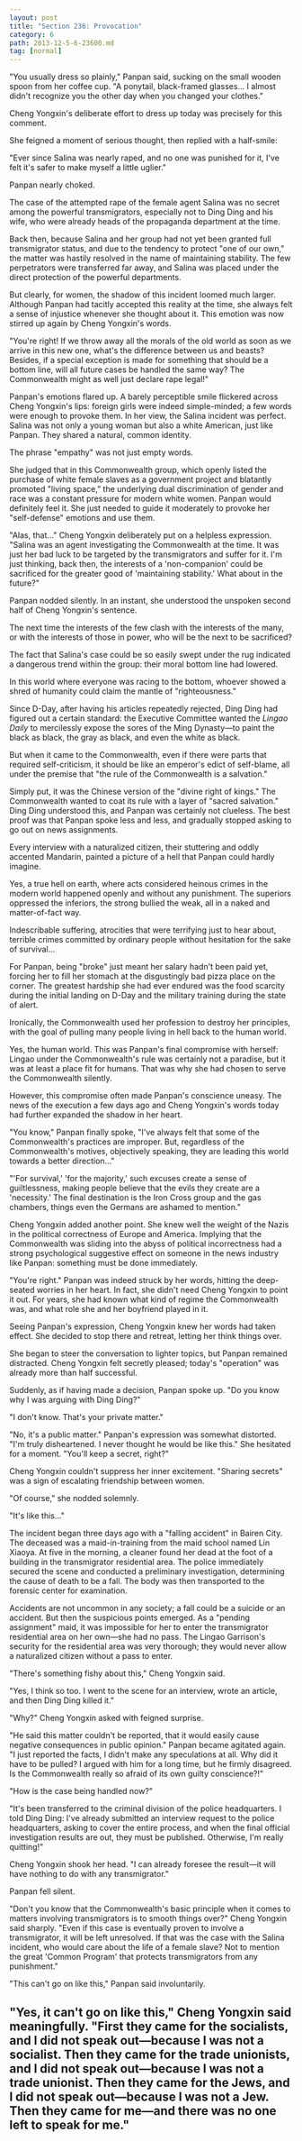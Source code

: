 ```yaml
---
layout: post
title: "Section 236: Provocation"
category: 6
path: 2013-12-5-6-23600.md
tag: [normal]
---
```


"You usually dress so plainly," Panpan said, sucking on the small wooden spoon from her coffee cup. "A ponytail, black-framed glasses... I almost didn't recognize you the other day when you changed your clothes."

Cheng Yongxin's deliberate effort to dress up today was precisely for this comment.

She feigned a moment of serious thought, then replied with a half-smile:

"Ever since Salina was nearly raped, and no one was punished for it, I've felt it's safer to make myself a little uglier."

Panpan nearly choked.

The case of the attempted rape of the female agent Salina was no secret among the powerful transmigrators, especially not to Ding Ding and his wife, who were already heads of the propaganda department at the time.

Back then, because Salina and her group had not yet been granted full transmigrator status, and due to the tendency to protect "one of our own," the matter was hastily resolved in the name of maintaining stability. The few perpetrators were transferred far away, and Salina was placed under the direct protection of the powerful departments.

But clearly, for women, the shadow of this incident loomed much larger. Although Panpan had tacitly accepted this reality at the time, she always felt a sense of injustice whenever she thought about it. This emotion was now stirred up again by Cheng Yongxin's words.

"You're right! If we throw away all the morals of the old world as soon as we arrive in this new one, what's the difference between us and beasts? Besides, if a special exception is made for something that should be a bottom line, will all future cases be handled the same way? The Commonwealth might as well just declare rape legal!"

Panpan's emotions flared up. A barely perceptible smile flickered across Cheng Yongxin's lips: foreign girls were indeed simple-minded; a few words were enough to provoke them. In her view, the Salina incident was perfect. Salina was not only a young woman but also a white American, just like Panpan. They shared a natural, common identity.

The phrase "empathy" was not just empty words.

She judged that in this Commonwealth group, which openly listed the purchase of white female slaves as a government project and blatantly promoted "living space," the underlying dual discrimination of gender and race was a constant pressure for modern white women. Panpan would definitely feel it. She just needed to guide it moderately to provoke her "self-defense" emotions and use them.

"Alas, that..." Cheng Yongxin deliberately put on a helpless expression. "Salina was an agent investigating the Commonwealth at the time. It was just her bad luck to be targeted by the transmigrators and suffer for it. I'm just thinking, back then, the interests of a 'non-companion' could be sacrificed for the greater good of 'maintaining stability.' What about in the future?"

Panpan nodded silently. In an instant, she understood the unspoken second half of Cheng Yongxin's sentence.

The next time the interests of the few clash with the interests of the many, or with the interests of those in power, who will be the next to be sacrificed?

The fact that Salina's case could be so easily swept under the rug indicated a dangerous trend within the group: their moral bottom line had lowered.

In this world where everyone was racing to the bottom, whoever showed a shred of humanity could claim the mantle of "righteousness."

Since D-Day, after having his articles repeatedly rejected, Ding Ding had figured out a certain standard: the Executive Committee wanted the *Lingao Daily* to mercilessly expose the sores of the Ming Dynasty—to paint the black as black, the gray as black, and even the white as black.

But when it came to the Commonwealth, even if there were parts that required self-criticism, it should be like an emperor's edict of self-blame, all under the premise that "the rule of the Commonwealth is a salvation."

Simply put, it was the Chinese version of the "divine right of kings." The Commonwealth wanted to coat its rule with a layer of "sacred salvation." Ding Ding understood this, and Panpan was certainly not clueless. The best proof was that Panpan spoke less and less, and gradually stopped asking to go out on news assignments.

Every interview with a naturalized citizen, their stuttering and oddly accented Mandarin, painted a picture of a hell that Panpan could hardly imagine.

Yes, a true hell on earth, where acts considered heinous crimes in the modern world happened openly and without any punishment. The superiors oppressed the inferiors, the strong bullied the weak, all in a naked and matter-of-fact way.

Indescribable suffering, atrocities that were terrifying just to hear about, terrible crimes committed by ordinary people without hesitation for the sake of survival...

For Panpan, being "broke" just meant her salary hadn't been paid yet, forcing her to fill her stomach at the disgustingly bad pizza place on the corner. The greatest hardship she had ever endured was the food scarcity during the initial landing on D-Day and the military training during the state of alert.

Ironically, the Commonwealth used her profession to destroy her principles, with the goal of pulling many people living in hell back to the human world.

Yes, the human world. This was Panpan's final compromise with herself: Lingao under the Commonwealth's rule was certainly not a paradise, but it was at least a place fit for humans. That was why she had chosen to serve the Commonwealth silently.

However, this compromise often made Panpan's conscience uneasy. The news of the execution a few days ago and Cheng Yongxin's words today had further expanded the shadow in her heart.

"You know," Panpan finally spoke, "I've always felt that some of the Commonwealth's practices are improper. But, regardless of the Commonwealth's motives, objectively speaking, they are leading this world towards a better direction..."

"'For survival,' 'for the majority,' such excuses create a sense of guiltlessness, making people believe that the evils they create are a 'necessity.' The final destination is the Iron Cross group and the gas chambers, things even the Germans are ashamed to mention."

Cheng Yongxin added another point. She knew well the weight of the Nazis in the political correctness of Europe and America. Implying that the Commonwealth was sliding into the abyss of political incorrectness had a strong psychological suggestive effect on someone in the news industry like Panpan: something must be done immediately.

"You're right." Panpan was indeed struck by her words, hitting the deep-seated worries in her heart. In fact, she didn't need Cheng Yongxin to point it out. For years, she had known what kind of regime the Commonwealth was, and what role she and her boyfriend played in it.

Seeing Panpan's expression, Cheng Yongxin knew her words had taken effect. She decided to stop there and retreat, letting her think things over.

She began to steer the conversation to lighter topics, but Panpan remained distracted. Cheng Yongxin felt secretly pleased; today's "operation" was already more than half successful.

Suddenly, as if having made a decision, Panpan spoke up. "Do you know why I was arguing with Ding Ding?"

"I don't know. That's your private matter."

"No, it's a public matter." Panpan's expression was somewhat distorted. "I'm truly disheartened. I never thought he would be like this." She hesitated for a moment. "You'll keep a secret, right?"

Cheng Yongxin couldn't suppress her inner excitement. "Sharing secrets" was a sign of escalating friendship between women.

"Of course," she nodded solemnly.

"It's like this..."

The incident began three days ago with a "falling accident" in Bairen City. The deceased was a maid-in-training from the maid school named Lin Xiaoya. At five in the morning, a cleaner found her dead at the foot of a building in the transmigrator residential area. The police immediately secured the scene and conducted a preliminary investigation, determining the cause of death to be a fall. The body was then transported to the forensic center for examination.

Accidents are not uncommon in any society; a fall could be a suicide or an accident. But then the suspicious points emerged. As a "pending assignment" maid, it was impossible for her to enter the transmigrator residential area on her own—she had no pass. The Lingao Garrison's security for the residential area was very thorough; they would never allow a naturalized citizen without a pass to enter.

"There's something fishy about this," Cheng Yongxin said.

"Yes, I think so too. I went to the scene for an interview, wrote an article, and then Ding Ding killed it."

"Why?" Cheng Yongxin asked with feigned surprise.

"He said this matter couldn't be reported, that it would easily cause negative consequences in public opinion." Panpan became agitated again. "I just reported the facts, I didn't make any speculations at all. Why did it have to be pulled? I argued with him for a long time, but he firmly disagreed. Is the Commonwealth really so afraid of its own guilty conscience?!"

"How is the case being handled now?"

"It's been transferred to the criminal division of the police headquarters. I told Ding Ding: I've already submitted an interview request to the police headquarters, asking to cover the entire process, and when the final official investigation results are out, they must be published. Otherwise, I'm really quitting!"

Cheng Yongxin shook her head. "I can already foresee the result—it will have nothing to do with any transmigrator."

Panpan fell silent.

"Don't you know that the Commonwealth's basic principle when it comes to matters involving transmigrators is to smooth things over?" Cheng Yongxin said sharply. "Even if this case is eventually proven to involve a transmigrator, it will be left unresolved. If that was the case with the Salina incident, who would care about the life of a female slave? Not to mention the great 'Common Program' that protects transmigrators from any punishment."

"This can't go on like this," Panpan said involuntarily.

"Yes, it can't go on like this," Cheng Yongxin said meaningfully. "First they came for the socialists, and I did not speak out—because I was not a socialist. Then they came for the trade unionists, and I did not speak out—because I was not a trade unionist. Then they came for the Jews, and I did not speak out—because I was not a Jew. Then they came for me—and there was no one left to speak for me."
---